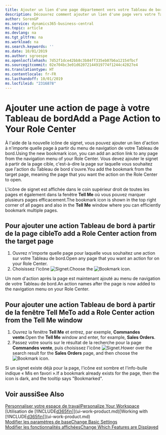 ```yaml
---
title: Ajouter un lien d'une page département vers votre Tableau de bord | Microsoft Docs
description: Découvrez comment ajouter un lien d'une page vers votre Tableau de bord.
author: SorenGP
ms.service: dynamics365-business-central
ms.topic: article
ms.devlang: na
ms.tgt_pltfrm: na
ms.workload: na
ms.search.keywords: ''
ms.date: 10/01/2019
ms.author: sgroespe
ms.openlocfilehash: 7d52f1dce42bb8c3b84ff335eb07b6a12154fbcf
ms.sourcegitcommit: 02e704bc3e01d62072144919774f1244c42827e4
ms.translationtype: HT
ms.contentlocale: fr-FR
ms.lasthandoff: 10/01/2019
ms.locfileid: "2316878"
---
```

# <a name="add-a-page-action-to-your-role-center"></a><span data-ttu-id="21a9f-103">Ajouter une action de page à votre Tableau de bord</span><span class="sxs-lookup"><span data-stu-id="21a9f-103">Add a Page Action to Your Role Center</span></span>
<span data-ttu-id="21a9f-104">À l'aide de la nouvelle icône de signet, vous pouvez ajouter un lien d'action à n'importe quelle page à partir du menu de navigation de votre Tableau de bord.</span><span class="sxs-lookup"><span data-stu-id="21a9f-104">Using the new bookmark icon, you can add an action link to any page from the navigation menu of your Role Center.</span></span> <span data-ttu-id="21a9f-105">Vous devez ajouter le signet à partir de la page cible, c'est-à-dire la page sur laquelle vous souhaitez que l'action du Tableau de bord s'ouvre.</span><span class="sxs-lookup"><span data-stu-id="21a9f-105">You add the bookmark from the target page, meaning the page that you want the action on the Role Center to open.</span></span>

<span data-ttu-id="21a9f-106">L'icône de signet est affichée dans le coin supérieur droit de toutes les pages et également dans la fenêtre **Tell Me** où vous pouvez marquer plusieurs pages efficacement.</span><span class="sxs-lookup"><span data-stu-id="21a9f-106">The bookmark icon is shown in the top right corner of all pages and also in the **Tell Me** window where you can efficiently bookmark multiple pages.</span></span>

## <a name="to-add-a-role-center-action-from-the-target-page"></a><span data-ttu-id="21a9f-107">Pour ajouter une action Tableau de bord à partir de la page cible</span><span class="sxs-lookup"><span data-stu-id="21a9f-107">To add a Role Center action from the target page</span></span>
1. <span data-ttu-id="21a9f-108">Ouvrez n'importe quelle page pour laquelle vous souhaitez une action sur votre Tableau de bord.</span><span class="sxs-lookup"><span data-stu-id="21a9f-108">Open any page that you want an action for on your Role Center.</span></span>
2. <span data-ttu-id="21a9f-109">Choisissez l'icône ![Signet](media/ui_bookmark_icon.png "Signet").</span><span class="sxs-lookup"><span data-stu-id="21a9f-109">Choose the ![Bookmark](media/ui_bookmark_icon.png "Bookmark") icon.</span></span>

<span data-ttu-id="21a9f-110">Un nom d'action après la page est maintenant ajouté au menu de navigation de votre Tableau de bord.</span><span class="sxs-lookup"><span data-stu-id="21a9f-110">An action names after the page is now added to the navigation menu on your Role Center.</span></span>

## <a name="to-add-a-role-center-action-from-the-tell-me-window"></a><span data-ttu-id="21a9f-111">Pour ajouter une action Tableau de bord à partir de la fenêtre Tell Me</span><span class="sxs-lookup"><span data-stu-id="21a9f-111">To add a Role Center action from the Tell Me window</span></span>
1. <span data-ttu-id="21a9f-112">Ouvrez la fenêtre **Tell Me** et entrez, par exemple, **Commandes vente**.</span><span class="sxs-lookup"><span data-stu-id="21a9f-112">Open the **Tell Me** window and enter, for example, **Sales Orders**.</span></span>
2. <span data-ttu-id="21a9f-113">Passez votre souris sur le résultat de la recherche pour la page **Commandes vente**, puis choisissez l'icône ![Signet](media/ui_bookmark_icon.png "Signet").</span><span class="sxs-lookup"><span data-stu-id="21a9f-113">Hower over the search result for the **Sales Orders** page, and then choose the ![Bookmark](media/ui_bookmark_icon.png "Bookmark") icon.</span></span>

<span data-ttu-id="21a9f-114">Si un signet existe déjà pour la page, l'icône est sombre et l'info-bulle indique « Mis en favori ».</span><span class="sxs-lookup"><span data-stu-id="21a9f-114">If a bookmark already exists for the page, then the icon is dark, and the tooltip says "Bookmarked".</span></span>

## <a name="see-also"></a><span data-ttu-id="21a9f-115">Voir aussi</span><span class="sxs-lookup"><span data-stu-id="21a9f-115">See Also</span></span>
[<span data-ttu-id="21a9f-116">Personnaliser votre espace de travail</span><span class="sxs-lookup"><span data-stu-id="21a9f-116">Personalize Your Workspace</span></span>](ui-personalization-user.md)  
<span data-ttu-id="21a9f-117">[Utilisation de [!INCLUDE[d365fin](includes/d365fin_md.md)]](ui-work-product.md)</span><span class="sxs-lookup"><span data-stu-id="21a9f-117">[Working with [!INCLUDE[d365fin](includes/d365fin_md.md)]](ui-work-product.md)</span></span>  
[<span data-ttu-id="21a9f-118">Modifier les paramètres de base</span><span class="sxs-lookup"><span data-stu-id="21a9f-118">Change Basic Settings</span></span>](ui-change-basic-settings.md)  
[<span data-ttu-id="21a9f-119">Modifier les fonctionnalités affichées</span><span class="sxs-lookup"><span data-stu-id="21a9f-119">Change Which Features are Displayed</span></span>](ui-experiences.md)  
